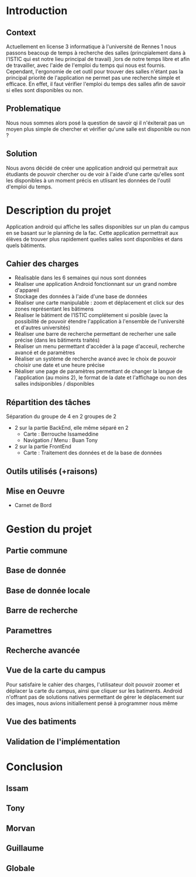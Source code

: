 # Introduction
## Context

  Actuellement en license 3 informatique à l'université de Rennes 1 nous passons beacoup de temps à recherche des salles (princpialement dans à l'ISTIC qui est notre lieu principal de travail) ,lors de notre temps libre et afin de travailler, avec l'aide de l'emploi du temps qui nous est fournis. Cependant, l'ergonomie de cet outil pour trouver des salles n'étant pas la principal priorité de l'application ne permet pas une recherche simple et efficace. En effet, il faut vérifier l'emploi du temps des salles afin de savoir si elles sont disponibles ou non.

## Problematique

  Nous nous sommes alors posé la question de savoir qi il n'éxiterait pas un moyen plus simple de chercher et vérifier qu'une salle est disponible ou non ?

## Solution

  Nous avons décidé de créer une application android qui permetrait aux étudiants de pouvoir chercher ou de voir à l'aide d'une carte qu'elles sont les disponibles à un moment précis en utlisant les données de l'outil d'emploi du temps.

# Description du projet

  Application android qui affiche les salles disponibles sur un plan du campus en se basant sur le planning de la fac. Cette application permettrait aux élèves de trouver plus rapidement quelles salles sont disponibles et dans quels bâtiments.

## Cahier des charges

- Réalisable dans les 6 semaines qui nous sont données
- Réaliser une application Android fonctionnant sur un grand nombre d'appareil
- Stockage des données à l'aide d'une base de données
- Réaliser une carte manipulable : zoom et déplacement et click sur des zones représentant les bâtimens
- Réaliser le bâtiment de l'ISTIC complétement si posible (avec la possibilité de pouvoir étendre l'application à l'ensemble de l'université et d'autres universités)
- Réaliser une barre de recherche permettant de recherher une salle précise (dans les bâtiments traités)
- Réaliser un menu permettant d'accèder à la page d'acceuil, recherche avancé et de paramètres
- Réaliser un système de recherche avancé avec le choix de pouvoir choisir une date et une heure précise
- Réaliser une page de paramètres permettant de changer la langue de l'application (au moins 2), le format de la date et l'affichage ou non des salles indsiponibles / disponibles

## Répartition des tâches

Séparation du groupe de 4 en 2 groupes de 2
- 2 sur la partie BackEnd, elle même séparé en 2
  - Carte : Berrouche Issameddine
  - Navigation / Menu : Buan Tony
- 2 sur la partie FrontEnd
  - Carte :  Traitement des données et de la base de données

## Outils utilisés (+raisons)

## Mise en Oeuvre

- Carnet de Bord

# Gestion du projet

## Partie commune
## Base de donnée
## Base de donnée locale
## Barre de recherche
## Paramettres
## Recherche avancée
## Vue de la carte du campus
  Pour satisfaire le cahier des charges, l'utilisateur doit pouvoir zoomer et déplacer la carte du campus, ainsi que cliquer sur les batiments. Android n'offrant pas de solutions natives permettant de gérer le déplacement sur des images, nous avions initiallement pensé à programmer nous même  
## Vue des batiments
## Validation de l'implémentation

# Conclusion

## Issam
## Tony
## Morvan
## Guillaume
## Globale

